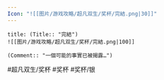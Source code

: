 ```yaml
---
Icon: "![[图片/游戏攻略/超凡双生/奖杯/完結.png|30]]"
---
```

```ad-common-silver-trophy
title: (Title:: "完結")
![[图片/游戏攻略/超凡双生/奖杯/完結.png|100]]

(Comment:: "一個可能的事實已被揭露…")
```

#超凡双生/奖杯 #奖杯 #奖杯/银
